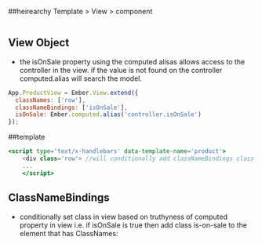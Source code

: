 ##heirearchy
Template > View > component
```hbs

```
## View Object
* the isOnSale property using the computed alisas allows access to the controller in the view. if the value is not found on the controller computed.alias will search the model.
```js
App.ProductView = Ember.View.extend({
  classNames: ['row'],
  classNameBindings: ['isOnSale'],
  isOnSale: Ember.computed.alias('controller.isOnSale')
});
```
##template
```hbs
<script type='text/x-handlebars' data-template-name='product'>
    <div class='row'> //will conditionally add classNameBindings class see note below
    ...
    </script>
```
## ClassNameBindings
* conditionally set class in view based on truthyness of computed property in view i.e. if isOnSale is true then add class is-on-sale to the element that has ClassNames: